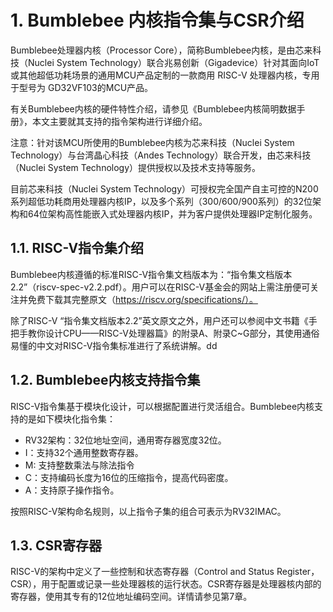 # **1.** **Bumblebee 内核指令集与CSR介绍**<div id="1"></div>

Bumblebee处理器内核（Processor Core），简称Bumblebee内核，是由芯来科技（Nuclei System Technology）联合兆易创新（Gigadevice）针对其面向IoT或其他超低功耗场景的通用MCU产品定制的一款商用 RISC-V 处理器内核，专用于型号为 GD32VF103的MCU产品。

有关Bumblebee内核的硬件特性介绍，请参见《Bumblebee内核简明数据手册》，本文主要就其支持的指令架构进行详细介绍。

注意：针对该MCU所使用的Bumblebee内核为芯来科技（Nuclei System Technology）与台湾晶心科技（Andes Technology）联合开发，由芯来科技（Nuclei System Technology）提供授权以及技术支持等服务。

目前芯来科技（Nuclei System Technology）可授权完全国产自主可控的N200系列超低功耗商用处理器内核IP，以及多个系列（300/600/900系列）的32位架构和64位架构高性能嵌入式处理器内核IP，并为客户提供处理器IP定制化服务。



## **1.1. RISC-V指令集介绍**<div id="1-1"></div>

Bumblebee内核遵循的标准RISC-V指令集文档版本为：“指令集文档版本2.2”（riscv-spec-v2.2.pdf）。用户可以在RISC-V基金会的网站上需注册便可关注并免费下载其完整原文（https://riscv.org/specifications/）。

除了RISC-V “指令集文档版本2.2”英文原文之外，用户还可以参阅中文书籍《手把手教你设计CPU——RISC-V处理器篇》的附录A、附录C~G部分，其使用通俗易懂的中文对RISC-V指令集标准进行了系统讲解。dd



## **1.2. Bumblebee内核支持指令集**<div id="1-2"></div>

RISC-V指令集基于模块化设计，可以根据配置进行灵活组合。Bumblebee内核支持的是如下模块化指令集：

- RV32架构：32位地址空间，通用寄存器宽度32位。
- I：支持32个通用整数寄存器。
- M: 支持整数乘法与除法指令
- C：支持编码长度为16位的压缩指令，提高代码密度。
- A：支持原子操作指令。

按照RISC-V架构命名规则，以上指令子集的组合可表示为RV32IMAC。



## **1.3. CSR寄存器**<div id="1-3"></div>

RISC-V的架构中定义了一些控制和状态寄存器（Control and Status Register，CSR），用于配置或记录一些处理器核的运行状态。CSR寄存器是处理器核内部的寄存器，使用其专有的12位地址编码空间。详情请参见第7章。

